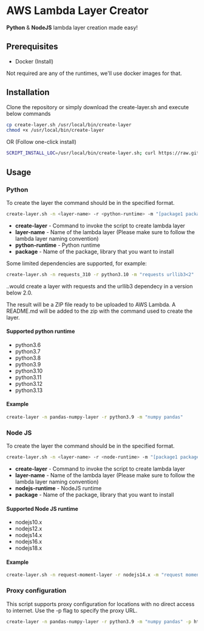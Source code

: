 # AWS Lambda Layer Creator
**Python** & **NodeJS** lambda layer creation made easy!

## Prerequisites
- Docker (Install)

Not required are any of the runtimes, we'll use docker images for that. 

## Installation
Clone the repository or simply download the create-layer.sh and execute below commands
```bash
cp create-layer.sh /usr/local/bin/create-layer
chmod +x /usr/local/bin/create-layer
```
OR (Follow one-click install)
```bash
SCRIPT_INSTALL_LOC=/usr/local/bin/create-layer.sh; curl https://raw.githubusercontent.com/b0tting/aws-lambda-layer-creator/main/create-layer.sh > $SCRIPT_INSTALL_LOC; chmod +x $SCRIPT_INSTALL_LOC
```
## Usage
### Python
To create the layer the command should be in the specified format.
```bash
create-layer.sh -n <layer-name> -r <python-runtime> -m "[package1 package...]"
```
- **create-layer** - Command to invoke the script to create lambda layer
- **layer-name** - Name of the lambda layer (Please make sure to follow the lambda layer naming convention)
- **python-runtime** - Python runtime
- **package** - Name of the package, library that you want to install

Some limited dependencies are supported, for example:
```bash
create-layer.sh -n requests_310 -r python3.10 -m "requests urllib3<2"
```
..would create a layer with requests and the urllib3 dependecy in a version below 2.0. 

The result will be a ZIP file ready to be uploaded to AWS Lambda. A README.md will be added to the zip with the command used to create the layer.

#### Supported python runtime
- python3.6
- python3.7
- python3.8
- python3.9
- python3.10
- python3.11 
- python3.12
- python3.13
#### Example
```bash
create-layer -n pandas-numpy-layer -r python3.9 -m "numpy pandas"
```
### Node JS
To create the layer the command should be in the specified format.
```bash
create-layer.sh -n <layer-name> -r <node-runtime> -m "[package1 package...]"
```
- **create-layer** - Command to invoke the script to create lambda layer
- **layer-name** - Name of the lambda layer (Please make sure to follow the lambda layer naming convention)
- **nodejs-runtime** - NodeJS runtime
- **package** - Name of the package, library that you want to install

#### Supported Node JS runtime
- nodejs10.x
- nodejs12.x
- nodejs14.x
- nodejs16.x
- nodejs18.x

#### Example
```bash
create-layer.sh -n request-moment-layer -r nodejs14.x -m "request moment"
```

### Proxy configuration
This script supports proxy configuration for locations with no direct access to internet. Use the -p flag to specify the proxy URL. 
```bash
create-layer -n pandas-numpy-layer -r python3.9 -m "numpy pandas" -p http://proxy.example.com:8080
```
